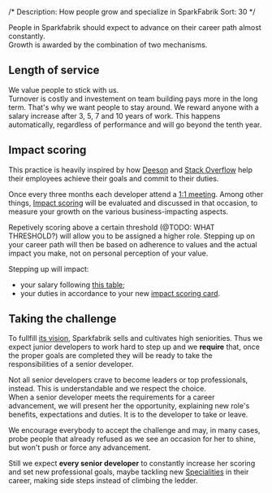 /*
Description: How people grow and specialize in SparkFabrik
Sort: 30
*/

People in Sparkfabrik should expect to advance on their career path almost constantly.  
Growth is awarded by the combination of two mechanisms.

## Length of service

We value people to stick with us.  
Turnover is costly and investement on team building pays more in the long term. That's why we want people to stay around. We reward anyone with a salary increase after 3, 5, 7 and 10 years of work. This happens automatically, regardless of performance and will go beyond the tenth year.

## Impact scoring

This practice is heavily inspired by how [Deeson](https://www.deeson.co.uk) and [Stack Overflow](https://stackoverflow.com/) help their employees achieve their goals and commit to their duties.

Once every three months each developer attend a [1:1 meeting](/our-company/one-to-one-meetings). Among other things, [Impact scoring](/our-company/impact-scoring) will be evaluated and discussed in that occasion, to measure your growth on the various business-impacting aspects.

Repetively scoring above a certain threshold (@TODO: WHAT THRESHOLD?) will allow you to be assigned a higher role. Stepping up on your career path will then be based on adherence to values and the actual impact you make, not on personal perception of your value.

Stepping up will impact:

* your salary following [this table](/job-roles/salaries#salary-variations);
* your duties in accordance to your new [impact scoring card](/our-company/impact-scoring-cards).

## Taking the challenge

To fullfill [its vision](), Sparkfabrik sells and cultivates high seniorities. Thus we expect junior developers to work hard to step up and we **require** that, once the proper goals are completed they will be ready to take the responsibilities of a senior developer.

Not all senior developers crave to become leaders or top professionals, instead. This is understandable and we respect the choice.  
When a senior developer meets the requirements for a career advancement, we will present her the opportunity, explaining new role's benefits, expectations and duties. It is to the developer to take or leave.

We encourage everybody to accept the challenge and may, in many cases, probe people that already refused as we see an occasion for her to shine, but won't push or force any advancement.

Still we expect **every senior developer** to constantly increase her scoring and set new professional goals, maybe tackling new [Specialities](job-roles/operations#specialities) in their career, making side steps instead of climbing the ledder.